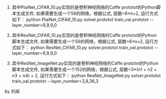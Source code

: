 1. 其中PlaiNet_CIFAR_10.py实现的是卷积神经网络的Caffe prototxt的Python脚本生成文件, 如果需要生成一个56的网络，根据公式, 层数=6*n+2, 运行方式如下：
   python PlaiNet_CIFAR_10.py solver.prototxt train_val.prototxt --layer_number=9,9,9,0

2. 其中ResNet_CIFAR_10.py实现的是卷积神经网络的Caffe prototxt的Python脚本生成文件, 如果需要生成一个56的网络，根据公式, 层数=6*n+2, 运行方式如下：
   python ResNet_CIFAR_10.py solver.prototxt train_val.prototxt --layer_number=9,9,9,0

3. 其中ResNet_ImageNet.py实现的是卷积神经网络的Caffe prototxt的Python脚本生成文件, 如果需要生成一个152的网络，根据公式, 层数=3*(n1 + n2 + n3 + n4) + 2, 运行方式如下：
   python ResNet_ImageNet.py solver.prototxt train_val.prototxt --layer_number=3,8,36,3

by 刘闻
